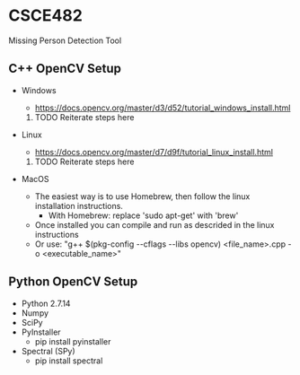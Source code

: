 # CSCE482
Missing Person Detection Tool


## C++ OpenCV Setup
* Windows
  * https://docs.opencv.org/master/d3/d52/tutorial_windows_install.html
  1. TODO Reiterate steps here
  
* Linux
  * https://docs.opencv.org/master/d7/d9f/tutorial_linux_install.html
  1. TODO Reiterate steps here
  
* MacOS
  * The easiest way is to use Homebrew, then follow the linux installation instructions.
    * With Homebrew: replace 'sudo apt-get' with 'brew'
  * Once installed you can compile and run as descrided in the linux instructions 
  * Or use: "g++ $(pkg-config --cflags --libs opencv) <file_name>.cpp -o <executable_name>"

## Python OpenCV Setup
* Python 2.7.14
* Numpy
* SciPy
* PyInstaller
  * pip install pyinstaller
* Spectral (SPy)
  * pip install spectral
